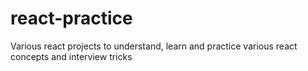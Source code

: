 # react-practice

Various react projects to understand, learn and practice various react concepts and interview tricks
